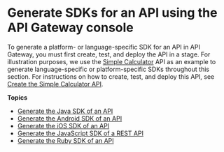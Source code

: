 # Generate SDKs for an API using the API Gateway console<a name="how-to-generate-sdk-console"></a>

 To generate a platform\- or language\-specific SDK for an API in API Gateway, you must first create, test, and deploy the API in a stage\. For illustration purposes, we use the [Simple Calculator](simple-calc-lambda-api-swagger-definition.md) API as an example to generate language\-specific or platform\-specific SDKs throughout this section\. For instructions on how to create, test, and deploy this API, see [Create the Simple Calculator API](simple-calc-lambda-api.md)\. 

**Topics**
+ [Generate the Java SDK of an API](generate-java-sdk-of-an-api.md)
+ [Generate the Android SDK of an API](genearte-android-sdk-of-an-api.md)
+ [Generate the iOS SDK of an API](genearte-ios-sdk-of-an-api.md)
+ [Generate the JavaScript SDK of a REST API](genearte-javascript-sdk-of-an-api.md)
+ [Generate the Ruby SDK of an API](generate-ruby-sdk-of-an-api.md)